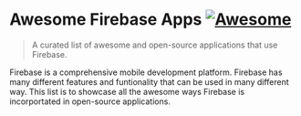 # Awesome Firebase Apps [![Awesome](https://awesome.re/badge.svg)](https://awesome.re)
> A curated list of awesome and open-source applications that use Firebase.

Firebase is a comprehensive mobile development platform. Firebase has many different features and funtionality that can be used in many different way. This list is to showcase all the awesome ways Firebase is incorportated in open-source applications.
